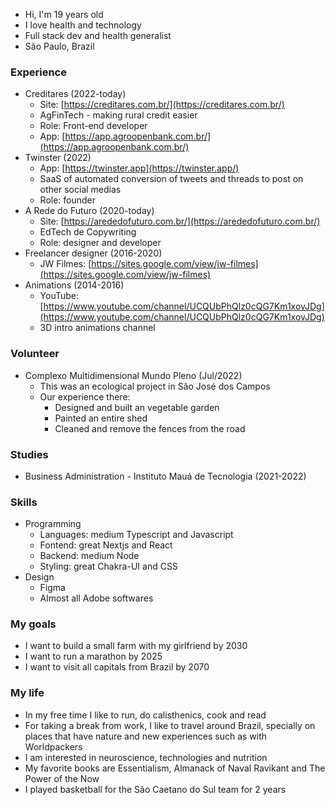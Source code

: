 - Hi, I'm 19 years old
- I love health and technology
- Full stack dev and health generalist
- São Paulo, Brazil

### Experience

- Creditares (2022-today)
  - Site: [https://creditares.com.br/](https://creditares.com.br/)
  - AgFinTech - making rural credit easier
  - Role: Front-end developer
  - App: [https://app.agroopenbank.com.br/](https://app.agroopenbank.com.br/)
- Twinster (2022)
  - App: [https://twinster.app](https://twinster.app/)
  - SaaS of automated conversion of tweets and threads to post on other social medias
  - Role: founder
- A Rede do Futuro (2020-today)
  - Site: [https://arededofuturo.com.br/](https://arededofuturo.com.br/)
  - EdTech de Copywriting
  - Role: designer and developer
- Freelancer designer (2016-2020)
  - JW Filmes: [https://sites.google.com/view/jw-filmes](https://sites.google.com/view/jw-filmes)
- Animations (2014-2016)
  - YouTube: [https://www.youtube.com/channel/UCQUbPhQlz0cQG7Km1xovJDg](https://www.youtube.com/channel/UCQUbPhQlz0cQG7Km1xovJDg)
  - 3D intro animations channel

### Volunteer

- Complexo Multidimensional Mundo Pleno (Jul/2022)
  - This was an ecological project in São José dos Campos
  - Our experience there:
    - Designed and built an vegetable garden
    - Painted an entire shed
    - Cleaned and remove the fences from the road

### Studies

- Business Administration - Instituto Mauá de Tecnologia (2021-2022)

### Skills

- Programming
  - Languages: medium Typescript and Javascript
  - Fontend: great Nextjs and React
  - Backend: medium Node
  - Styling: great Chakra-UI and CSS
- Design
  - Figma
  - Almost all Adobe softwares

### My goals

- I want to build a small farm with my girlfriend by 2030
- I want to run a marathon by 2025
- I want to visit all capitals from Brazil by 2070

### My life

- In my free time I like to run, do calisthenics, cook and read
- For taking a break from work, I like to travel around Brazil, specially on places that have nature and new experiences such as with Worldpackers
- I am interested in neuroscience, technologies and nutrition
- My favorite books are Essentialism, Almanack of Naval Ravikant and The Power of the Now
- I played basketball for the São Caetano do Sul team for 2 years
